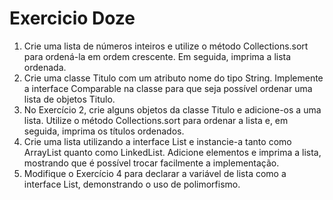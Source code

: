# Exercicio Doze

1. Crie uma lista de números inteiros e utilize o método Collections.sort para ordená-la em ordem crescente. Em seguida, imprima a lista ordenada.
2. Crie uma classe Titulo com um atributo nome do tipo String. Implemente a interface Comparable na classe para que seja possível ordenar uma lista de objetos Titulo.
3. No Exercício 2, crie alguns objetos da classe Titulo e adicione-os a uma lista. Utilize o método Collections.sort para ordenar a lista e, em seguida, imprima os títulos ordenados.
4. Crie uma lista utilizando a interface List e instancie-a tanto como ArrayList quanto como LinkedList. Adicione elementos e imprima a lista, mostrando que é possível trocar facilmente a implementação.
5. Modifique o Exercício 4 para declarar a variável de lista como a interface List, demonstrando o uso de polimorfismo.
